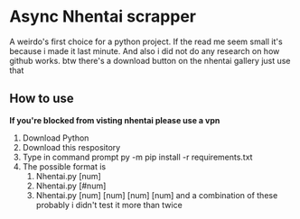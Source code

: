 # Async Nhentai scrapper

A weirdo's first choice for a python project. If the read me seem small it's because i made it last minute. And also i did not do any research on how github works.
btw there's a download button on the nhentai gallery just use that

## How to use

**If you're blocked from visting nhentai please use a vpn**

1. Download Python
2. Download this respository
3. Type in command prompt py -m pip install -r requirements.txt
4. The possible format is 
	1. Nhentai.py [num] 
	2. Nhentai.py [#num] 
	3. Nhentai.py [num] [num] [num] [num] and a combination of these probably i didn't test it more than twice
